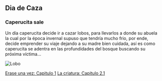 ## Dia de Caza
### Caperucita sale

Un día caperucita decide ir a cazar lobos, para llevarlos a donde su abuela la cual por la época invernal supuso que tendría mucho frio, por ende, decide emprender su viaje dejando a su madre bien cuidada, así es como caperucita se adentra en las profundidades del bosque buscando su próxima víctima…

![Lobo](https://www.elsigma.com/uploads/images/introd(1).jpg)

[Erase una vez: Capitulo 1](Unavez.md)
[La criatura: Capitulo 2.1](Lacriatura.md)

